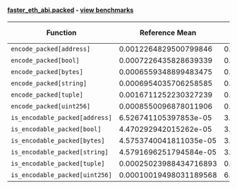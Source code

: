 #### [faster_eth_abi.packed](https://github.com/BobTheBuidler/faster-eth-abi/blob/master/faster_eth_abi/packed.py) - [view benchmarks](https://github.com/BobTheBuidler/faster-eth-abi/blob/master/benchmarks/test_packed_benchmarks.py)

| Function | Reference Mean | Faster Mean | % Change | Speedup (%) | x Faster | Faster |
|----------|---------------|-------------|----------|-------------|----------|--------|
| `encode_packed[address]` | 0.0012264829500799846 | 0.00032222071723091324 | 73.73% | 280.63% | 3.81x | ✅ |
| `encode_packed[bool]` | 0.0007226435828639339 | 0.00015128887359962931 | 79.06% | 377.66% | 4.78x | ✅ |
| `encode_packed[bytes]` | 0.0006559348899483475 | 0.00013790569735111513 | 78.98% | 375.64% | 4.76x | ✅ |
| `encode_packed[string]` | 0.0006954035706258585 | 0.0001685813236397408 | 75.76% | 312.50% | 4.13x | ✅ |
| `encode_packed[tuple]` | 0.0016711252230327239 | 0.0004650240942925798 | 72.17% | 259.36% | 3.59x | ✅ |
| `encode_packed[uint256]` | 0.0008550096878011906 | 0.0002238347050554855 | 73.82% | 281.98% | 3.82x | ✅ |
| `is_encodable_packed[address]` | 6.526741105397853e-05 | 3.956077250703751e-05 | 39.39% | 64.98% | 1.65x | ✅ |
| `is_encodable_packed[bool]` | 4.470292942015262e-05 | 3.327090591616879e-05 | 25.57% | 34.36% | 1.34x | ✅ |
| `is_encodable_packed[bytes]` | 4.5753740041811035e-05 | 3.772823682045872e-05 | 17.54% | 21.27% | 1.21x | ✅ |
| `is_encodable_packed[string]` | 4.5791696251794584e-05 | 3.2646803348324744e-05 | 28.71% | 40.26% | 1.40x | ✅ |
| `is_encodable_packed[tuple]` | 0.00025023988434716893 | 0.00010186166044156612 | 59.29% | 145.67% | 2.46x | ✅ |
| `is_encodable_packed[uint256]` | 0.00010019498031189568 | 6.153095256136842e-05 | 38.59% | 62.84% | 1.63x | ✅ |

